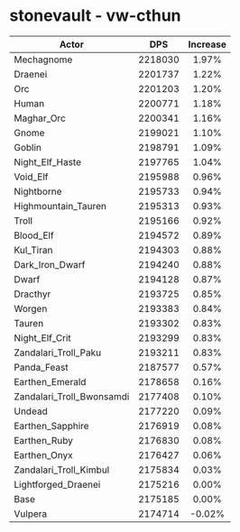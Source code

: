 # stonevault - vw-cthun
| Actor | DPS | Increase |
|---|:---:|:---:|
|Mechagnome|2218030|1.97%|
|Draenei|2201737|1.22%|
|Orc|2201203|1.20%|
|Human|2200771|1.18%|
|Maghar_Orc|2200341|1.16%|
|Gnome|2199021|1.10%|
|Goblin|2198791|1.09%|
|Night_Elf_Haste|2197765|1.04%|
|Void_Elf|2195988|0.96%|
|Nightborne|2195733|0.94%|
|Highmountain_Tauren|2195313|0.93%|
|Troll|2195166|0.92%|
|Blood_Elf|2194572|0.89%|
|Kul_Tiran|2194303|0.88%|
|Dark_Iron_Dwarf|2194240|0.88%|
|Dwarf|2194128|0.87%|
|Dracthyr|2193725|0.85%|
|Worgen|2193383|0.84%|
|Tauren|2193302|0.83%|
|Night_Elf_Crit|2193299|0.83%|
|Zandalari_Troll_Paku|2193211|0.83%|
|Panda_Feast|2187577|0.57%|
|Earthen_Emerald|2178658|0.16%|
|Zandalari_Troll_Bwonsamdi|2177408|0.10%|
|Undead|2177220|0.09%|
|Earthen_Sapphire|2176919|0.08%|
|Earthen_Ruby|2176830|0.08%|
|Earthen_Onyx|2176427|0.06%|
|Zandalari_Troll_Kimbul|2175834|0.03%|
|Lightforged_Draenei|2175216|0.00%|
|Base|2175185|0.00%|
|Vulpera|2174714|-0.02%|
